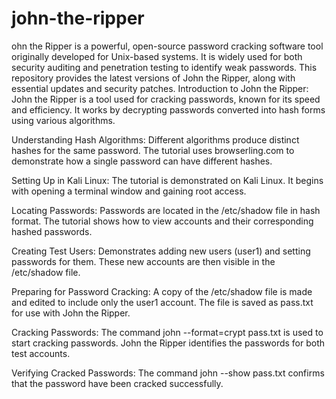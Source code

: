 # john-the-ripper
ohn the Ripper is a powerful, open-source password cracking software tool originally developed for Unix-based systems. It is widely used for both security auditing and penetration testing to identify weak passwords. This repository provides the latest versions of John the Ripper, along with essential updates and security patches. 
Introduction to John the Ripper:
John the Ripper is a tool used for cracking passwords, known for its speed and efficiency.
It works by decrypting passwords converted into hash forms using various algorithms.

 Understanding Hash Algorithms:
Different algorithms produce distinct hashes for the same password.
The tutorial uses browserling.com to demonstrate how a single password can have different hashes.

 Setting Up in Kali Linux:
The tutorial is demonstrated on Kali Linux.
It begins with opening a terminal window and gaining root access.


 Locating Passwords:
Passwords are located in the /etc/shadow file in hash format.
The tutorial shows how to view accounts and their corresponding hashed passwords.

 Creating Test Users:
Demonstrates adding new users (user1) and setting passwords for them.
These new accounts are then visible in the /etc/shadow file.

 Preparing for Password Cracking:
A copy of the /etc/shadow file is made and edited to include only the user1 account.
The file is saved as pass.txt for use with John the Ripper.

 Cracking Passwords:
The command john --format=crypt pass.txt is used to start cracking passwords.
John the Ripper identifies the passwords for both test accounts.

 Verifying Cracked Passwords:
The command john --show pass.txt confirms that the password have been cracked successfully.

